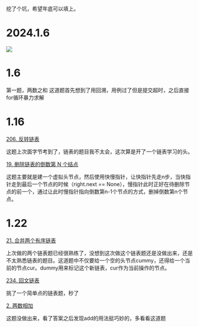 挖了个坑，希望年底可以填上。

# 2024.1.6

[![](http://panpan.dapanna.cn//image-20240106205814268.png)](https://leetcode.cn/problem-list/2cktkvj/?page=1)

# 1.6
第一题，两数之和
这道题首先想到了用回溯，用例过了但是提交超时，之后直接for循环暴力求解

# 1.16

[206. 反转链表](https://leetcode.cn/problems/reverse-linked-list?envType=featured-list&envId=2cktkvj?envType=featured-list&envId=2cktkvj)

这题上次面字节考到了，链表的题目我不太会，这次算是开了一个链表学习的头。

[19. 删除链表的倒数第 N 个结点](https://leetcode.cn/problems/remove-nth-node-from-end-of-list?envType=featured-list&envId=2cktkvj?envType=featured-list&envId=2cktkvj)

这题主要就是建一个虚拟头节点，然后使用快慢指针，让快指针先走n步，当快指针走到最后一个节点的时候（right.next == None），慢指针此时正好在待删除节点的前一个，通过让此时慢指针指向倒数第n-1个节点的方式，删掉倒数第n个节点。

# 1.22

[21. 合并两个有序链表](https://leetcode.cn/problems/merge-two-sorted-lists?envType=featured-list&envId=2cktkvj?envType=featured-list&envId=2cktkvj)

上次做的两个链表题已经很熟练了，没想到这次做这个链表题还是没做出来，还是不太熟悉链表的题目。这道题中不仅要给一个空的头节点cummy，还得给一个当前的节点cur。dummy用来标记这个新链表，cur作为当前操作的节点。

[234. 回文链表](https://leetcode.cn/problems/palindrome-linked-list?envType=featured-list&envId=2cktkvj?envType=featured-list&envId=2cktkvj)

挑了一个简单点的链表题，秒了

[2. 两数相加](https://leetcode.cn/problems/add-two-numbers?envType=featured-list&envId=2cktkvj?envType=featured-list&envId=2cktkvj)

这题没做出来，看了答案之后发现add的用法挺巧妙的，多看看这道题
